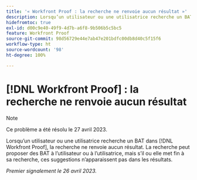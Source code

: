 ```yaml
---
title: '« Workfront Proof : la recherche ne renvoie aucun résultat »'
description: Lorsqu’un utilisateur ou une utilisatrice recherche un BAT dans Workfront Proof, la recherche ne renvoie aucun résultat. La recherche peut proposer des BAT à l’utilisateur ou à l’utilisatrice, mais s’il ou elle met fin à sa recherche, ces suggestions n’apparaissent pas dans les résultats.
hidefromtoc: true
exl-id: d00c9e40-49f9-4d7b-a6f8-9b506b5c5bc5
feature: Workfront Proof
source-git-commit: 98d56729e44e7ab47e201bdfc00db8d40c5f15f6
workflow-type: ht
source-wordcount: '98'
ht-degree: 100%

---
```


# [!DNL Workfront Proof] : la recherche ne renvoie aucun résultat

>[!NOTE]
>
>Ce problème a été résolu le 27 avril 2023.

Lorsqu’un utilisateur ou une utilisatrice recherche un BAT dans [!DNL Workfront Proof], la recherche ne renvoie aucun résultat. La recherche peut proposer des BAT à l’utilisateur ou à l’utilisatrice, mais s’il ou elle met fin à sa recherche, ces suggestions n’apparaissent pas dans les résultats.

_Premier signalement le 26 avril 2023._
